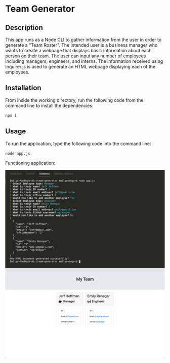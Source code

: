 # Team Generator

## Description
This app runs as a Node CLI to gather information from the user in order to generate a "Team Roster". The intended user is a business manager who wants to create a webpage that displays basic information about each person on their team. The user can input any number of employees including managers, engineers, and interns. The information received using Inquirer.js is used to generate an HTML webpage displaying each of the employees.

## Installation
From inside the working directory, run the following code from the command line to install the dependencies:
```sh
npm i
```

## Usage
To run the application, type the following code into the command line:
```sh
node app.js
```

Functioning application:

![](/Assets/app.png)
![](/Assets/HTMLwebpage.png)
